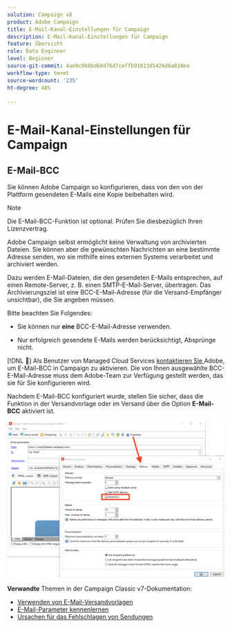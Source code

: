 ```yaml
---
solution: Campaign v8
product: Adobe Campaign
title: E-Mail-Kanal-Einstellungen für Campaign
description: E-Mail-Kanal-Einstellungen für Campaign
feature: Übersicht
role: Data Engineer
level: Beginner
source-git-commit: 4ae0c968bd68d76d7ceffb91023d5426d6a810ea
workflow-type: tm+mt
source-wordcount: '235'
ht-degree: 48%

---
```


# E-Mail-Kanal-Einstellungen für Campaign

## E-Mail-BCC

Sie können Adobe Campaign so konfigurieren, dass von den von der Plattform gesendeten E-Mails eine Kopie beibehalten wird.

>[!NOTE]
>Die E-Mail-BCC-Funktion ist optional. Prüfen Sie diesbezüglich Ihren Lizenzvertrag.

Adobe Campaign selbst ermöglicht keine Verwaltung von archivierten Dateien. Sie können aber die gewünschten Nachrichten an eine bestimmte Adresse senden, wo sie mithilfe eines externen Systems verarbeitet und archiviert werden.

Dazu werden E-Mail-Dateien, die den gesendeten E-Mails entsprechen, auf einen Remote-Server, z. B. einen SMTP-E-Mail-Server, übertragen. Das Archivierungsziel ist eine BCC-E-Mail-Adresse (für die Versand-Empfänger unsichtbar), die Sie angeben müssen.

Bitte beachten Sie Folgendes:

* Sie können nur **eine** BCC-E-Mail-Adresse verwenden.

* Nur erfolgreich gesendete E-Mails werden berücksichtigt, Absprünge nicht.

[!DNL :speech_balloon:] Als Benutzer von Managed Cloud Services  [kontaktieren Sie ](../start/campaign-faq.md#support) Adobe, um E-Mail-BCC in Campaign zu aktivieren. Die von Ihnen ausgewählte BCC-E-Mail-Adresse muss dem Adobe-Team zur Verfügung gestellt werden, das sie für Sie konfigurieren wird.

Nachdem E-Mail-BCC konfiguriert wurde, stellen Sie sicher, dass die Funktion in der Versandvorlage oder im Versand über die Option **E-Mail-BCC** aktiviert ist.

![](assets/email-bcc.png)


**Verwandte** Themen in der Campaign Classic v7-Dokumentation:

* [Verwenden von E-Mail-Versandvorlagen](https://experienceleague.adobe.com/docs/campaign-classic/using/sending-messages/using-delivery-templates/about-templates.html)
* [E-Mail-Parameter kennenlernen](https://experienceleague.adobe.com/docs/campaign-classic/using/sending-messages/sending-emails/sending-an-email/email-parameters.html)
* [Ursachen für das Fehlschlagen von Sendungen](https://experienceleague.adobe.com/docs/campaign-classic/using/sending-messages/monitoring-deliveries/understanding-delivery-failures.html)
